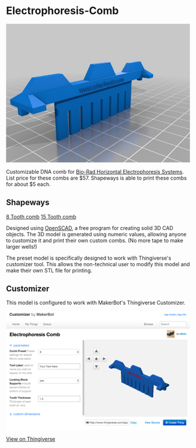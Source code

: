 # Electrophoresis-Comb
![8 tooth comb](https://github.com/admish/Electrophoresis-Comb/blob/master/img/stl_preview.jpg)

Customizable DNA comb for [Bio-Rad Horizontal Electrophoresis Systems](http://www.bio-rad.com/en-us/product/mini-sub-cell-gt-cell).  List price for these combs are $57.  Shapeways is able to print these combs for about $5 each. 

## Shapeways
[8 Tooth comb](https://www.shapeways.com/product/VATXTA8JE/8-tooth-electrophoresis-comb)
[15 Tooth comb](https://www.shapeways.com/product/ZYNJVY6ES/15-tooth-electrophoresis-comb)

Designed using [OpenSCAD](http://www.openscad.org/), a free program for creating solid 3D CAD objects.  The 3D model is generated using numeric values, allowing anyone to customize it and print their own custom combs.  (No more tape to make larger wells!)

The preset model is specifically designed to work with Thingiverse's customizer tool.  This allows the non-technical user to modify this model and make their own STL file for printing.


## Customizer
This model is configured to work with MakerBot's Thingiverse Customizer.  

![Thingiverse Customizer](https://github.com/admish/Electrophoresis-Comb/blob/master/img/thingiverse_customizer.png)


[View on Thingiverse](http://www.thingiverse.com/thing:1346188)
